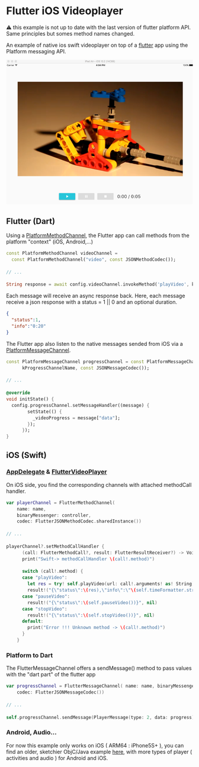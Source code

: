 # Flutter iOS Videoplayer

:warning: this example is not up to date with the last version of flutter platform API. Same principles but somes method names changed.

An example of native ios swift videoplayer on top of a [flutter](http://flutter.io) app using the Platform messaging API.

![screen](screen.png)

## Flutter (Dart)

Using a [PlatformMethodChannel](https://docs.flutter.io/flutter/services/PlatformMethodChannel-class.html), the Flutter app can call methods from the platform "context" (iOS, Android,...) 

```dart
const PlatformMethodChannel videoChannel =
  const PlatformMethodChannel("video", const JSONMethodCodec());

// ...

String response = await config.videoChannel.invokeMethod('playVideo', kVideoUrl);

```

Each message will receive an async response back.
Here, each message receive a json response with a status = 1 || 0 and an optional duration.

```json
{
  "status":1,
  "info":"0:20"
}
```
The Flutter app also listen to the native messages sended from iOS 
via a [PlatformMessageChannel](https://docs.flutter.io/flutter/services/PlatformMessageChannel-class.html). 

```dart
const PlatformMessageChannel progressChannel = const PlatformMessageChannel(
      kProgressChannelName, const JSONMessageCodec());

// ...

@override
void initState() {
  config.progressChannel.setMessageHandler((message) {
        setState(() {
          _videoProgress = message["data"];
        });
      });
}

```

## iOS (Swift)

### [AppDelegate](https://github.com/rxlabz/flutter_videoplayer/blob/master/ios/Runner/AppDelegate.swift) & [FlutterVideoPlayer](https://github.com/rxlabz/flutter_videoplayer/blob/master/ios/Runner/player_listeners.swift)

On iOS side, you find the corresponding channels with attached methodCall handler.

```swift
var playerChannel = FlutterMethodChannel(
    name: name,
    binaryMessenger: controller,
    codec: FlutterJSONMethodCodec.sharedInstance())

// ...

playerChannel?.setMethodCallHandler {
      (call: FlutterMethodCall?, result: FlutterResultReceiver?) -> Void in
      print("Swift-> methodCallHandler \(call!.method)")

      switch (call!.method) {
      case "playVideo":
        let res = try! self.playVideo(url: call!.arguments! as! String)
        result!("{\"status\":\(res),\"info\":\"\(self.timeFormatter.string(from: self.getVideoDuration())!)\"}", nil)
      case "pauseVideo":
        result!("{\"status\":\(self.pauseVideo())}", nil)
      case "stopVideo":
        result!("{\"status\":\(self.stopVideo())}", nil)
      default:
        print("Error !!! Unknown method -> \(call!.method)")
      }
    }

```

### Platform to Dart

The FlutterMessageChannel offers a sendMessage() method to pass values with the "dart part" of the flutter app

```swift
var progressChannel = FlutterMessageChannel( name: name, binaryMessenger: controller,
    codec: FlutterJSONMessageCodec())

// ...

self.progressChannel.sendMessage(PlayerMessage(type: 2, data: progress).toMap())
```


### Android, Audio...

For now this example only works on iOS ( ARM64 : iPhone5S+ ), you can find 
an older, sketchier ObjC/Java example [here](https://github.com/rxlabz/flutter-mediaplayer-plugin),
 with more types of player ( activities and audio ) for Android and iOS.
